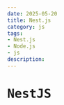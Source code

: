 ```yaml
---
date: 2025-05-20
title: Nest.js
category: js
tags:
- Nest.js
- Node.js
- js
description: 
---
```

# <samp>NestJS</samp>

